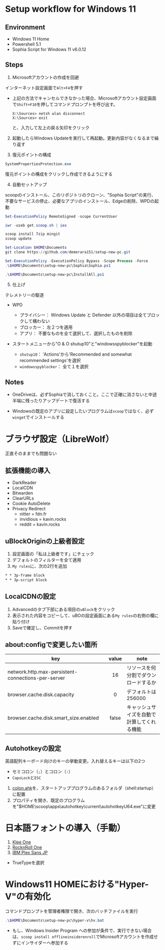# Setup workflow for Windows 11
## Environment
  * Windows 11 Home
  * Powershell 5.1
  * Sophia Script for Windows 11 v6.0.12


## Steps
1. Microsoftアカウントの作成を回避

インターネット設定画面で`Alt+F4`を押す
* 上記の方法でキャンセルできなかった場合、Microsoftアカウント設定画面で`Shift+F10`を押してコマンドプロンプトを呼び出す。
  ```CMD
  X:\Sources> netsh wlan disconnect
  X:\Sources> exit
  ```
  と、入力して左上の戻る矢印をクリック


2. 起動したらWindows Updateを実行して再起動。更新内容がなくなるまで繰り返す


3. 復元ポイントの構成

```powershell
SystemPropertiesProtection.exe
```
復元ポイントの構成をクリックし作成できるようにする


4. 自動セットアップ

scoopのインストール、このリポジトリのクローン、"Sophia Script"の実行、不要なサービスの停止、必要なアプリのインストール、Edgeの削除、WPDの起動

```powershell
Set-ExecutionPolicy RemoteSigned -scope CurrentUser

iwr -useb get.scoop.sh | iex

scoop install 7zip mingit
scoop update

Set-Location $HOME\Documents
git clone https://github.com/demerara151/setup-new-pc.git

Set-ExecutionPolicy -ExecutionPolicy Bypass -Scope Process -Force
.\$HOME\Documents\setup-new-pc\Sophia\Sophia.ps1

.\$HOME\Documents\setup-new-pc\InstallAll.ps1

```


5. 仕上げ

テレメトリーの駆逐
* WPD
  * プライバシー： Windows Update と Defender 以外の項目は全てブロックして構わない
  * ブロッカー： 左２つを適用
  * アプリ： 不要なものを全て選択して、選択したものを削除

* スタートメニューから"O & O shutup10"と"windowsspyblocker"を起動
  * `shutup10`： 'Actions'から'Recommended and somewhat recommended settings'を選択
  * `windowsspyblocker`： 全て１を選択


## Notes
* OneDriveは、必ずSophiaで消しておくこと。ここで正確に消さないと中途半端に残ったりアップデートで復活する

* Windowsの既定のアプリに設定したいプログラムは`scoop`ではなく、必ず`winget`でインストールする


# ブラウザ設定（LibreWolf）
正直そのままでも問題ない


## 拡張機能の導入
* DarkReader
* LocalCDN
* Bitwarden
* ClearURLs
* Cookie AutoDelete
* Privacy Redirect
  * nitter = fdn.fr
  * invidious = kavin.rocks
  * reddit = kavin.rocks


## uBlockOriginの上級者設定
1. 設定画面の「私は上級者です」にチェック
2. デフォルトのフィルターを全て適用
3. `My rules`に、次の2行を追加
```txt
* * 3p-frame block
* * 3p-script block
```


## LocalCDNの設定
1. Advancedのタブ下部にある項目の`uBlock`をクリック
2. 表示された内容をコピーして、uBOの設定画面にある`My rules`の右側の欄に貼り付け
3. Saveで確定し、Commitを押す


## about:configで変更したい箇所

| key                                                | value | note                                       |
| -------------------------------------------------- | :---: | ------------------------------------------ |
| network.http.max-persistent-connections-per-server |  16   | リソースを何分割でダウンロードするか       |
| browser.cache.disk.capacity                        |   0   | デフォルトは256000                         |
| browser.cache.disk.smart_size.enabled              | false | キャッシュサイズを自動で計算してくれる機能 |


## Autohotkeyの設定
英語配列キーボード向けのキーの挙動変更。入れ替えるキーは以下の2つ
   * セミコロン（`;`）とコロン（`:`）
   * `CapsLock`と`ESC`
1. [colon.ahk](autohotkey/colon.ahk)を、スタートアッププログラムのあるフォルダ（shell:startup）に配置
2. プロパティを開き、既定のプログラムを"$HOME\\scoop\\apps\\autohotkey\\current\\autohotkeyU64.exe"に変更


# 日本語フォントの導入（手動）
1. [Klee One](https://github.com/fontworks-fonts/Klee)
2. [RocknRoll One](https://github.com/fontworks-fonts/RocknRoll)
3. [IBM Plex Sans JP](https://github.com/IBM/plex/releases)
  * TrueTypeを選択


# Windows11 HOMEにおける"Hyper-V"の有効化
コマンドプロンプトを管理者権限で開き、次のバッチファイルを実行
```Powershell
.\$HOME\Documents\setup-new-pc\hyper-v\hv.bat

```
* もし、Windows Insider Program への参加が条件で、実行できない場合は、`scoop install offlineinsiderenroll`でMicrosoftアカウントを作成せずにインサイダーへ参加する
